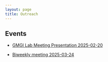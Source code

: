 ```yaml
---
layout: page
title: Outreach
---
```


## Events
- [GMGI Lab Meeting Presentation 2025-02-20](https://gannet.fish.washington.edu/metacarcinus/USDA_MetaOmics/Presentations/20250220_GMGI_LabMeeting.mp4)

- [Biweekly meeting 2025-03-24](https://gannet.fish.washington.edu/metacarcinus/USDA_MetaOmics/Presentations/20250324_BiWeekly_meeting.mp4)


